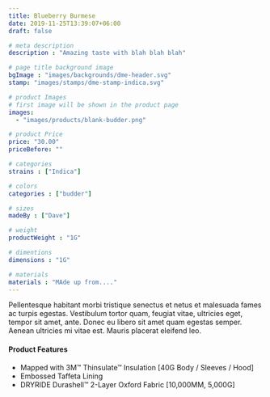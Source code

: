 ```yaml
---
title: Blueberry Burmese
date: 2019-11-25T13:39:07+06:00
draft: false

# meta description
description : "Amazing taste with blah blah blah"

# page title background image
bgImage : "images/backgrounds/dme-header.svg"
stamp: "images/stamps/dme-stamp-indica.svg"

# product Images
# first image will be shown in the product page
images:
  - "images/products/blank-budder.png"

# product Price
price: "30.00"
priceBefore: ""

# categories
strains : ["Indica"]

# colors 
categories : ["budder"]

# sizes
madeBy : ["Dave"]

# weight
productWeight : "1G"

# dimentions
dimensions : "1G"

# materials
materials : "MAde up from...."
---
```


Pellentesque habitant morbi tristique senectus et netus et malesuada fames ac turpis egestas. Vestibulum tortor quam, feugiat vitae, ultricies eget, tempor sit amet, ante. Donec eu libero sit amet quam egestas semper. Aenean ultricies mi vitae est. Mauris placerat eleifend leo.

#### Product Features

* Mapped with 3M™ Thinsulate™ Insulation [40G Body / Sleeves / Hood]
* Embossed Taffeta Lining
* DRYRIDE Durashell™ 2-Layer Oxford Fabric [10,000MM, 5,000G]